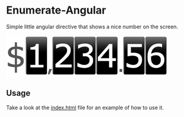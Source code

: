 # Enumerate-Angular

Simple little angular directive that shows a nice number on the screen.

![enumerate](demo.png)

## Usage

Take a look at the [index.html](index.html) file for an example of how to use it.
